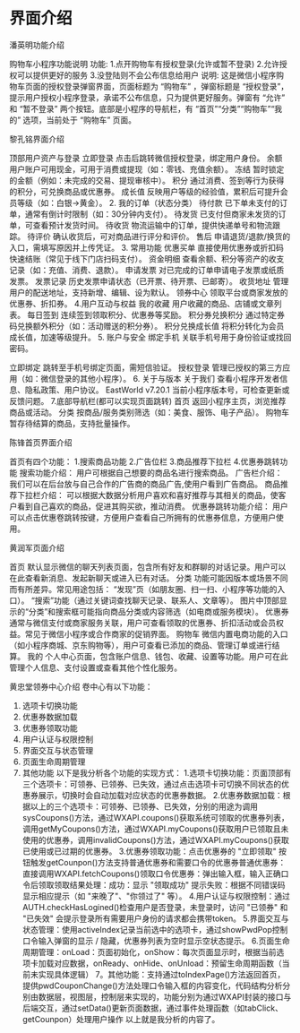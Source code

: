 界面介绍
=======
潘英明功能介绍

购物车小程序功能说明
功能:
1.点开购物车有授权登录(允许或暂不登录)
2.允许授权可以提供更好的服务
3.没登陆则不会公布信息给用户
说明:
这是微信小程序购物车页面的授权登录弹窗界面，页面标题为 “购物车” ，弹窗标题是 “授权登录”，提示用户授权小程序登录，承诺不公布信息，只为提供更好服务。弹窗有 “允许” 和 “暂不登录” 两个按钮。底部是小程序的导航栏，有 “首页”“分类”“购物车”“我的” 选项，当前处于 “购物车” 页面。




黎孔铭界面介绍


顶部用户资产与登录
立即登录
点击后跳转微信授权登录，绑定用户身份。
余额
用户账户可用现金，可用于消费或提现（如：零钱、充值余额）。
冻结
暂时锁定的金额（例如：未完成的交易、提现审核中）。
积分
通过消费、签到等行为获得的积分，可兑换商品或优惠券。
成长值
反映用户等级的经验值，累积后可提升会员等级（如：白银→黄金）。
2. 我的订单（状态分类）
待付款
已下单未支付的订单，通常有倒计时限制（如：30分钟内支付）。
待发货
已支付但商家未发货的订单，可查看预计发货时间。
待收货
物流运输中的订单，提供快递单号和物流跟踪。
待评价
确认收货后，可对商品进行评分和评价。
售后
申请退货/退款/换货的入口，需填写原因并上传凭证。
3. 常用功能
优惠买单
直接使用优惠券或折扣码快速结账（常见于线下门店扫码支付）。
资金明细
查看余额、积分等资产的收支记录（如：充值、消费、退款）。
申请发票
对已完成的订单申请电子发票或纸质发票。
发票记录
历史发票申请状态（已开票、待开票、已邮寄）。
收货地址
管理用户的配送地址，支持新增、编辑、设为默认。
领券中心
领取平台或商家发放的优惠券、折扣券。
4.用户互动与权益
我的收藏
用户收藏的商品、店铺或文章列表。
每日签到
连续签到领取积分、优惠券等奖励。
积分券兑换积分
通过特定券码兑换额外积分（如：活动赠送的积分券）。
积分兑换成长值
将积分转化为会员成长值，加速等级提升。
5. 账户与安全
绑定手机
关联手机号用于身份验证或找回密码。

立即绑定
跳转至手机号绑定页面，需短信验证。
授权登录
管理已授权的第三方应用（如：微信登录的其他小程序）。
6. 关于与版本
关于我们
查看小程序开发者信息、隐私政策、用户协议。
EastWorld v7.20.1
当前小程序版本号，可检查更新或反馈问题。
7.底部导航栏(都可以实现页面跳转)
首页
返回小程序主页，浏览推荐商品或活动。
分类
按商品/服务类别筛选（如：美食、服饰、电子产品）。
购物车
暂存待结算的商品，支持批量操作。






陈锋首页界面介绍

首页有四个功能：
1.搜索商品功能
2.广告位栏
3.商品推荐下拉栏
4.优惠券跳转功能
搜索功能介绍：
用户可根据自己想要的商品名进行搜索商品。
广告栏介绍：
我们可以在后台放与自己合作的广告商的商品广告,使用户看到广告商品。
商品推荐下拉栏介绍：
可以根据大数据分析用户喜欢和喜好推荐与其相关的商品，使客户看到自己喜欢的商品，促进其购买欲，推动消费。
优惠券跳转功能介绍：
用户可以点击优惠卷跳转按键，方便用户查看自己所拥有的优惠券信息，方便用户使用。




黄润军页面介绍


首页
默认显示微信的聊天列表页面，包含所有好友和群聊的对话记录。用户可以在此查看新消息、发起新聊天或进入已有对话。
分类
功能可能因版本或场景不同而有所差异。常见用途包括：
“发现”页（如朋友圈、扫一扫、小程序等功能的入口）。
“搜索”功能（通过关键词查找聊天记录、联系人、文章等）。
图片中顶部显示的“分类”和搜索框可能指向商品分类或内容筛选（如电商或服务模块）。
优惠券
通常与微信支付或商家服务关联，用户可查看领取的优惠券、折扣活动或会员权益。常见于微信小程序或合作商家的促销界面。
购物车
微信内置电商功能的入口（如小程序商城、京东购物等），用户可查看已添加的商品、管理订单或进行结算。
我的
个人中心页面，包含账户信息、钱包、收藏、设置等功能。用户可在此管理个人信息、支付设置或查看其他个性化服务。



黄忠堂领券中心介绍
卷中心有以下功能：
1. 选项卡切换功能
2. 优惠券数据加载
3. 优惠券领取功能
4. 用户认证与权限控制
5. 界面交互与状态管理
6. 页面生命周期管理
7. 其他功能
以下是我分析各个功能的实现方式：
1.选项卡切换功能：页面顶部有三个选项卡：可领券、已领券、已失效，通过点击选项卡可切换不同状态的优惠券展示，切换时会自动加载对应状态的优惠券数据。
2.优惠券数据加载：根据以上的三个选项卡：可领券、已领券、已失效，分别的用途为调用sysCoupons()方法，通过WXAPI.coupons()获取系统可领取的优惠券列表，调用getMyCoupons()方法，通过WXAPI.myCoupons()获取用户已领取且未使用的优惠券，调用invalidCoupons()方法，通过WXAPI.myCoupons()获取已使用或已过期的优惠券。
3.优惠券领取功能：点击优惠券的 "立即领取" 按钮触发getCounpon()方法支持普通优惠券和需要口令的优惠券普通优惠券：直接调用WXAPI.fetchCoupons()领取口令优惠券：弹出输入框，输入正确口令后领取领取结果处理：成功：显示 "领取成功" 提示失败：根据不同错误码显示相应提示（如 "来晚了"、"你领过了" 等）。
4.用户认证与权限控制：通过AUTH.checkHasLogined()检查用户是否登录，未登录时，访问 "已领券" 和 "已失效" 会提示登录所有需要用户身份的请求都会携带token。
5.界面交互与状态管理：使用activeIndex记录当前选中的选项卡，通过showPwdPop控制口令输入弹窗的显示 / 隐藏，优惠券列表为空时显示空状态提示。
6.页面生命周期管理：onLoad：页面初始化，onShow：每次页面显示时，根据当前选项卡加载对应数据，onReady、onHide、onUnload：预留生命周期函数（当前未实现具体逻辑）
7。其他功能：支持通过toIndexPage()方法返回首页，提供pwdCouponChange()方法处理口令输入框的内容变化，代码结构分析分别由数据层，视图层，控制层来实现的，功能分别为通过WXAPI封装的接口与后端交互，通过setData()更新页面数据，通过事件处理函数（如tabClick、getCounpon）处理用户操作
以上就是我分析的内容了。

